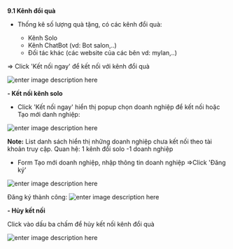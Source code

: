 
**9.1	Kênh đổi quà**

- Thống kê số lượng quà tặng, có các kênh đổi quà: 

  - Kênh Solo
  - Kênh ChatBot  (vd: Bot salon,..)
  - Đối tác khác (các website của các bên vd: mylan,..)

=> Click 'Kết nối ngay' để kết nối với kênh đổi quà


![enter image description here](https://static8.muarecdn.com/original/muare/images/2021/06/16/5985279_screenshot-39.png)

**- Kết nối kênh solo**

  - Click 'Kết nối ngay' hiển thị popup chọn doanh nghiệp để kết nối hoặc Tạo mới danh nghiệp: 
  
  ![enter image description here](https://static8.muarecdn.com/original/muare/images/2021/06/16/5985294_screenshot-40.png)

**Note:** 
List danh sách hiển thị những doanh nghiệp chưa kết nối theo tài khoản truy cập.
Quan hệ: 1 kênh đổi solo -1 doanh nghiệp

  - Form Tạo mới doanh nghiệp, nhập thông tin doanh nghiệp =>Click 'Đăng ký' 

![enter image description here](https://static8.muarecdn.com/original/muare/images/2021/06/16/5985300_screenshot-41.png)

 Đăng ký thành công: 
 ![enter image description here](https://static8.muarecdn.com/original/muare/images/2021/06/16/5985302_screenshot-43.png)

**- Hủy kết nối**

Click vào dấu ba chấm để hủy kết nối kênh đổi quà

![enter image description here](https://static8.muarecdn.com/original/muare/images/2021/06/17/5986088_screenshot-44.png)

